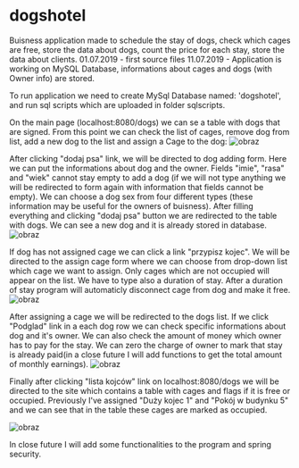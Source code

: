 # dogshotel
Buisness application made to schedule the stay of dogs, check which cages are free, store the data about dogs, count the price for each stay, store the data about clients.
01.07.2019 - first source files
11.07.2019 - Application is working on MySQL Database, informations about cages and dogs (with Owner info) are stored.

To run application we need to create MySql Database named: 'dogshotel', and run sql scripts which are uploaded in folder sqlscripts.

On the main page (localhost:8080/dogs) we can se a table with dogs that are signed. From this point we can check the list of cages, remove dog from list, add a new dog to the list and assign a Cage to the dog:
![obraz](https://user-images.githubusercontent.com/48680815/61054214-4d3f0e00-a3ef-11e9-8375-3440c16d7f97.png)

After clicking "dodaj psa" link, we will be directed to dog adding form. Here we can put the informations about dog and the owner. Fields "imie", "rasa" and "wiek" cannot stay empty to add a dog (if we will not type anything we will be redirected to form again with information that fields cannot be empty). We can choose a dog sex from four different types (these information may be useful for the owners of buisness). After filling everything and clicking "dodaj psa" button we are redirected to the table with dogs. We can see a new dog and it is already stored in database.
![obraz](https://user-images.githubusercontent.com/48680815/61054437-baeb3a00-a3ef-11e9-9510-1634d0201a7d.png)

If dog has not assigned cage we can click a link "przypisz kojec". We will be directed to the assign cage form where we can choose from drop-down list which cage we want to assign. Only cages which are not occupied will appear on the list. We have to type also a duration of stay. After a duration of stay program will automaticly disconnect cage from dog and make it free.
![obraz](https://user-images.githubusercontent.com/48680815/61055073-0520eb00-a3f1-11e9-8a9a-e6285fbe6f47.png)

After assigning a cage we will be redirected to the dogs list. If we click "Podglad" link in a each dog row we can check specific informations about dog and it's owner. We can also check the amount of money which owner has to pay for the stay. We can zero the charge of owner to mark that stay is already paid(in a close future I will add functions to get the total amount of monthly earnings).
![obraz](https://user-images.githubusercontent.com/48680815/61055490-e707ba80-a3f1-11e9-95e3-f2e9c93b6e74.png)

Finally after clicking "lista kojców" link on localhost:8080/dogs we will be directed to the site which contains a table with cages and flags if it is free or occupied. Previously I've assigned "Duży kojec 1" and "Pokój w budynku 5" and we can see that in the table these cages are marked as occupied.

![obraz](https://user-images.githubusercontent.com/48680815/61055788-85941b80-a3f2-11e9-98c8-276b655dd259.png)

In close future I will add some functionalities to the program and spring security. 



 
